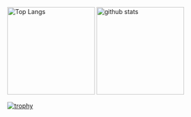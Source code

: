 <p align="left"> 
  <img alt="Top Langs" height="200px" src="https://github-readme-stats.vercel.app/api/top-langs/?username=sg4k0&theme=onedark&show_icons=true">
  <img alt="github stats" height="200px" src="https://github-readme-stats.vercel.app/api?username=sg4k0&theme=onedark&show_icons=true">
</p>

[![trophy](https://github-profile-trophy.vercel.app/?username=sg4k0&theme=onedark&column=7)](https://github.com/ryo-ma/github-profile-trophy)
